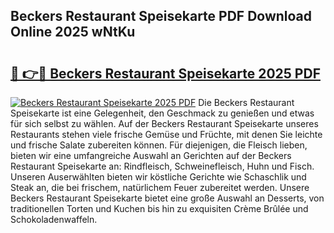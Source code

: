 ## Beckers Restaurant Speisekarte PDF Download Online 2025 wNtKu

# <h2><a href="http://gcboyl.nevu.top/?p=Beckers+Restaurant+Speisekarte">🔗 👉🔴 Beckers Restaurant Speisekarte 2025 PDF</a></h2>

[![Beckers Restaurant Speisekarte 2025 PDF](https://i.imgur.com/dBaPXMq.png)](http://gcboyl.nevu.top/?p=Beckers+Restaurant+Speisekarte)
Die Beckers Restaurant Speisekarte ist eine Gelegenheit, den Geschmack zu genießen und etwas für sich selbst zu wählen. Auf der Beckers Restaurant Speisekarte unseres Restaurants stehen viele frische Gemüse und Früchte, mit denen Sie leichte und frische Salate zubereiten können. Für diejenigen, die Fleisch lieben, bieten wir eine umfangreiche Auswahl an Gerichten auf der Beckers Restaurant Speisekarte an: Rindfleisch, Schweinefleisch, Huhn und Fisch. Unseren Auserwählten bieten wir köstliche Gerichte wie Schaschlik und Steak an, die bei frischem, natürlichem Feuer zubereitet werden. Unsere Beckers Restaurant Speisekarte bietet eine große Auswahl an Desserts, von traditionellen Torten und Kuchen bis hin zu exquisiten Crème Brûlée und Schokoladenwaffeln.

